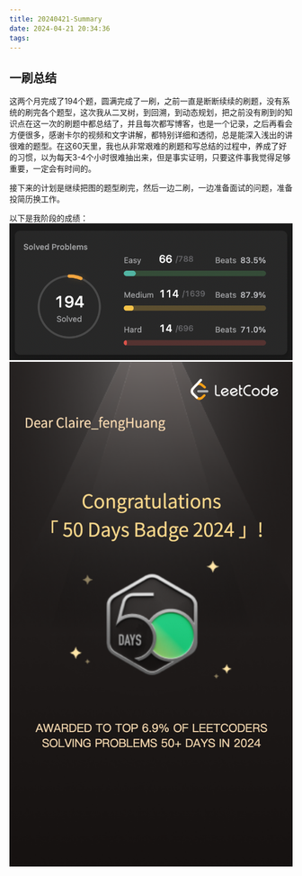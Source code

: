 ```yaml
---
title: 20240421-Summary
date: 2024-04-21 20:34:36
tags:
---
```

 
## 一刷总结

这两个月完成了194个题，圆满完成了一刷，之前一直是断断续续的刷题，没有系统的刷完各个题型，这次我从二叉树，到回溯，到动态规划，把之前没有刷到的知识点在这一次的刷题中都总结了，并且每次都写博客，也是一个记录，之后再看会方便很多，感谢卡尔的视频和文字讲解，都特别详细和透彻，总是能深入浅出的讲很难的题型。在这60天里，我也从非常艰难的刷题和写总结的过程中，养成了好的习惯，以为每天3-4个小时很难抽出来，但是事实证明，只要这件事我觉得足够重要，一定会有时间的。

接下来的计划是继续把图的题型刷完，然后一边二刷，一边准备面试的问题，准备投简历换工作。

以下是我阶段的成绩：
![leetcode](./20240421-Summary/Screen%20Shot%202024-04-21%20at%208.39.55%20PM.png)
![leetcode](./20240421-Summary/download.png)

